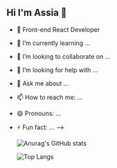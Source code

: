 ## Hi I'm Assia 👋


- 🔭 Front-end React Developer
- 🌱 I’m currently learning ...
- 👯 I’m looking to collaborate on ...
- 🤔 I’m looking for help with ...
- 💬 Ask me about ...
- 📫 How to reach me: ...
- 😄 Pronouns: ...
- ⚡ Fun fact: ...
-->

  ![Anurag's GitHub stats](https://github-readme-stats.vercel.app/api?username=AssiaChemlali&show_icons=true&theme=radical)


  ![Top Langs](https://github-readme-stats.vercel.app/api/top-langs/?username=AssiaChemlali&hide_progress=true)

